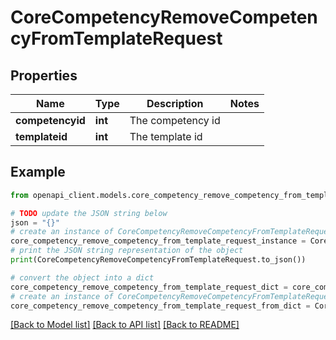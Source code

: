 # CoreCompetencyRemoveCompetencyFromTemplateRequest


## Properties

Name | Type | Description | Notes
------------ | ------------- | ------------- | -------------
**competencyid** | **int** | The competency id | 
**templateid** | **int** | The template id | 

## Example

```python
from openapi_client.models.core_competency_remove_competency_from_template_request import CoreCompetencyRemoveCompetencyFromTemplateRequest

# TODO update the JSON string below
json = "{}"
# create an instance of CoreCompetencyRemoveCompetencyFromTemplateRequest from a JSON string
core_competency_remove_competency_from_template_request_instance = CoreCompetencyRemoveCompetencyFromTemplateRequest.from_json(json)
# print the JSON string representation of the object
print(CoreCompetencyRemoveCompetencyFromTemplateRequest.to_json())

# convert the object into a dict
core_competency_remove_competency_from_template_request_dict = core_competency_remove_competency_from_template_request_instance.to_dict()
# create an instance of CoreCompetencyRemoveCompetencyFromTemplateRequest from a dict
core_competency_remove_competency_from_template_request_from_dict = CoreCompetencyRemoveCompetencyFromTemplateRequest.from_dict(core_competency_remove_competency_from_template_request_dict)
```
[[Back to Model list]](../README.md#documentation-for-models) [[Back to API list]](../README.md#documentation-for-api-endpoints) [[Back to README]](../README.md)


